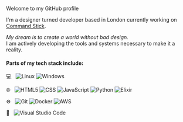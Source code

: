 Welcome to my GitHub profile

I'm a designer turned developer based in London currently working on [Command Stick](https://commandstick.com).
<br>

*My dream is to create a world without bad design.* 
<br>
I am actively developing the tools and systems necessary to make it a reality.

<h4>Parts of my tech stack include:</h4>

  💻 &nbsp;
  ![Linux](https://img.shields.io/badge/-linux-333333?style=flat&logo=linux)
  ![Windows](https://img.shields.io/badge/-windows-333333?style=flat&logo=windows)

  🌐 &nbsp;
  ![HTML5](https://img.shields.io/badge/-HTML5-333333?style=flat&logo=HTML5)
  ![CSS](https://img.shields.io/badge/-CSS-333333?style=flat&logo=CSS3&logoColor=1572B6)
  ![JavaScript](https://img.shields.io/badge/-JavaScript-333333?style=flat&logo=javascript)
  ![Python](https://img.shields.io/badge/-Python-333333?style=flat&logo=python)
  ![Elixir](https://img.shields.io/badge/-Elixir-333333?style=flat&logo=elixir)


  ⚙️ &nbsp;
  ![Git](https://img.shields.io/badge/-Git-333333?style=flat&logo=git)
  ![Docker](https://img.shields.io/badge/-docker-333333?style=flat&logo=docker)
  ![AWS](https://img.shields.io/badge/-amazon-aws?style=flat&color=333333&logo=amazon-aws)

  🔧 &nbsp;
  ![Visual Studio Code](https://img.shields.io/badge/-Visual%20Studio%20Code-333333?style=flat&logo=visual-studio-code&logoColor=007ACC)


<!--
**wkasekende/wkasekende** is a ✨ _special_ ✨ repository because its `README.md` (this file) appears on your GitHub profile.

Here are some ideas to get you started:

- 🔭 I’m currently working on ...
- 🌱 I’m currently learning ...
- 👯 I’m looking to collaborate on ...
- 🤔 I’m looking for help with ...
- 💬 Ask me about ...
- 📫 How to reach me: ...
- 😄 Pronouns: ...
- ⚡ Fun fact: ...
-->
